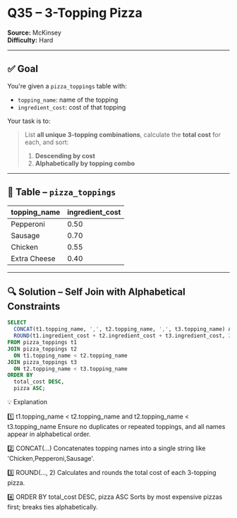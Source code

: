 # Q35 – 3-Topping Pizza  
**Source:** McKinsey  
**Difficulty:** Hard  

---

## ✅ Goal  
You're given a `pizza_toppings` table with:

- `topping_name`: name of the topping  
- `ingredient_cost`: cost of that topping  

Your task is to:  
> List **all unique 3-topping combinations**, calculate the **total cost** for each, and sort:  
> 1. **Descending by cost**  
> 2. **Alphabetically by topping combo**  

---

## 🧾 Table – `pizza_toppings`

| topping_name   | ingredient_cost |
|----------------|------------------|
| Pepperoni      | 0.50             |
| Sausage        | 0.70             |
| Chicken        | 0.55             |
| Extra Cheese   | 0.40             |

---

## 🔍 Solution – Self Join with Alphabetical Constraints

```sql
SELECT 
  CONCAT(t1.topping_name, ',', t2.topping_name, ',', t3.topping_name) AS pizza,
  ROUND(t1.ingredient_cost + t2.ingredient_cost + t3.ingredient_cost, 2) AS total_cost
FROM pizza_toppings t1
JOIN pizza_toppings t2 
  ON t1.topping_name < t2.topping_name
JOIN pizza_toppings t3 
  ON t2.topping_name < t3.topping_name
ORDER BY 
  total_cost DESC,
  pizza ASC;
```
💡 Explanation

1️⃣ t1.topping_name < t2.topping_name and t2.topping_name < t3.topping_name
Ensure no duplicates or repeated toppings, and all names appear in alphabetical order.

2️⃣ CONCAT(...)
Concatenates topping names into a single string like 'Chicken,Pepperoni,Sausage'.

3️⃣ ROUND(..., 2)
Calculates and rounds the total cost of each 3-topping pizza.

4️⃣ ORDER BY total_cost DESC, pizza ASC
Sorts by most expensive pizzas first; breaks ties alphabetically.
